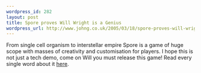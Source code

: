 ```yaml
--- 
wordpress_id: 282
layout: post
title: Spore proves Will Wright is a Genius
wordpress_url: http://www.johng.co.uk/2005/03/18/spore-proves-will-wright-is-a-genius/
---
```

From single cell organism to interstellar empire Spore is a game of huge scope with masses of creativity and customisation for players. I hope this is not just a tech demo, come on Will you must release this game! Read every single word about it <a href="http://www.gamespy.com/articles/595/595975p1.html?fromint=1">here</a>.
